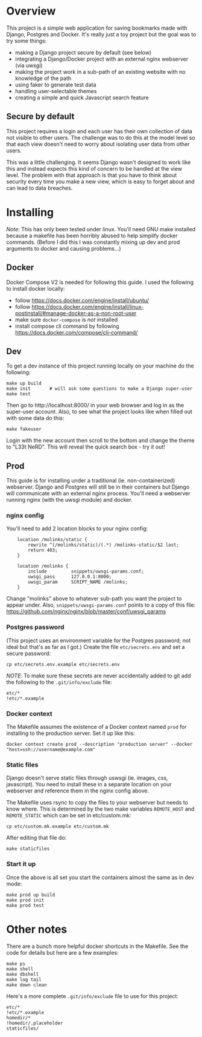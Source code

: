 Overview
========

This project is a simple web application for saving bookmarks made with
Django, Postgres and Docker.  It's really just a toy project but the
goal was to try some things:

- making a Django project secure by default (see below)
- integrating a Django/Docker project with an external nginx webserver
  (via uwsgi)
- making the project work in a sub-path of an existing website with no
  knowledge of the path
- using faker to generate test data
- handling user-selectable themes
- creating a simple and quick Javascript search feature

Secure by default
-----------------

This project requires a login and each user has their own collection of
data not visible to other users.  The challenge was to do this at the
model level so that each view doesn't need to worry about isolating user
data from other users.

This was a little challenging.  It seems Django wasn't designed to work
like this and instead expects this kind of concern to be handled at the
view level.  The problem with that approach is that you have to think
about security every time you make a new view, which is easy to forget
about and can lead to data breaches.


Installing
==========

*Note:* This has only been tested under linux.  You'll need GNU make
installed because a makefile has been horribly abused to help simplify
docker commands.  (Before I did this I was constantly mixing up dev and
prod arguments to docker and causing problems...)


Docker
------

Docker Compose V2 is needed for following this guide.  I used the following
to install docker locally:
- follow https://docs.docker.com/engine/install/ubuntu/
- follow https://docs.docker.com/engine/install/linux-postinstall/#manage-docker-as-a-non-root-user
- make sure `docker-compose` is *not* installed
- install compose cli command by following https://docs.docker.com/compose/cli-command/


Dev
---

To get a dev instance of this project running locally on your machine
do the following:

    make up build
    make init       # will ask some questions to make a Django super-user
    make test

Then go to http://localhost:8000/ in your web browser and log in as the
super-user account.  Also, to see what the project looks like when filled
out with some data do this:

    make fakeuser

Login with the new account then scroll to the bottom and change the
theme to "L33t NeRD".  This will reveal the quick search box - try it out!


Prod
----

This guide is for installing under a traditional (ie. non-containerized)
webserver.  Django and Postgres will still be in their containers but
Django will communicate with an external nginx process.  You'll need a
webserver running nginx (with the uwsgi module) and docker.

### nginx config ###

You'll need to add 2 location blocks to your nginx config:

```
    location /molinks/static {
        rewrite ^(/molinks/static)/(.*) /molinks-static/$2 last;
        return 403;
    }

    location /molinks {
        include         snippets/uwsgi-params.conf;
        uwsgi_pass      127.0.0.1:8000;
        uwsgi_param     SCRIPT_NAME /molinks;
    }
```

Change "molinks" above to whatever sub-path you want the project to
appear under.  Also, `snippets/uwsgi-params.conf` points to a copy of
this file: https://github.com/nginx/nginx/blob/master/conf/uwsgi_params


### Postgres password ###

(This project uses an environment variable for the Postgres password;
not ideal but that's as far as I got.)  Create the file `etc/secrets.env`
and set a secure password:

    cp etc/secrets.env.example etc/secrets.env

*NOTE*: To make sure these secrets are never accidentally added to git
add the following to the `.git/info/exclude` file:

    etc/*
    !etc/*.example


### Docker context ###

The Makefile assumes the existence of a Docker context named `prod`
for installing to the production server.  Set it up like this:

    docker context create prod --description "production server" --docker "host=ssh://username@example.com"


### Static files ###

Django doesn't serve static files through uswsgi (ie. images, css,
javascript).  You need to install these in a separate location on your
webserver and reference them in the nginx config above.

The Makefile uses rsync to copy the files to your webserver but needs to
know where.  This is determined by the two make variables `REMOTE_HOST`
and `REMOTE_STATIC` which can be set in etc/custom.mk:

    cp etc/custom.mk.example etc/custom.mk

After editing that file do:

    make staticfiles


### Start it up ###

Once the above is all set you start the containers almost the same as in dev mode:

    make prod up build
    make prod init
    make prod test


Other notes
===========

There are a bunch more helpful docker shortcuts in the Makefile.  See the code for
details but here are a few examples:

    make ps
    make shell
    make dbshell
    make log tail
    make down clean

Here's a more complete `.git/info/exclude` file to use for this project:

    etc/*
    !etc/*.example
    homedir/*
    !homedir/.placeholder
    staticfiles/

